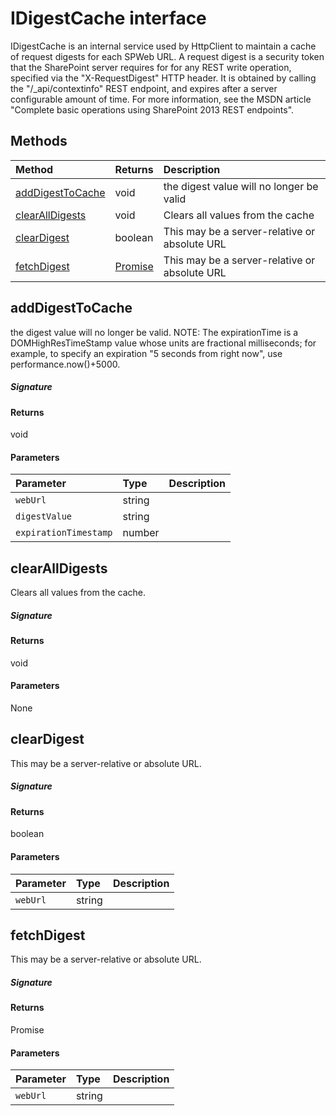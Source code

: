 # IDigestCache interface



IDigestCache is an internal service used by HttpClient to maintain a cache of request digests 
for each SPWeb URL. A request digest is a security token that the SharePoint server requires for 
for any REST write operation, specified via the "X-RequestDigest" HTTP header. It is obtained 
by calling the "/_api/contextinfo" REST endpoint, and expires after a server configurable amount 
of time. For more information, see the MSDN article 
"Complete basic operations using SharePoint 2013 REST endpoints".







## Methods

| Method	   |  Returns	| Description|
|:-------------|:-------|:-----------|
|[addDigestToCache](#adddigesttocache~66673)      | void | the digest value will no longer be valid |
|[clearAllDigests](#clearalldigests~39933)      | void | Clears all values from the cache |
|[clearDigest](#cleardigest~14074)      | boolean | This may be a server-relative or absolute URL |
|[fetchDigest](#fetchdigest~63232)      | [Promise<string>](Promise.md) | This may be a server-relative or absolute URL |



## addDigestToCache

the digest value will no longer be valid. 
NOTE: The expirationTime is a DOMHighResTimeStamp value whose units are 
fractional milliseconds; for example, to specify an expiration 
"5 seconds from right now", use performance.now()+5000.

##### Signature

#### Returns
void

#### Parameters


| Parameter	   | Type    | Description |
|:-------------|:---------------|:------------|
| `webUrl`    | string |  |
| `digestValue`    | string |  |
| `expirationTimestamp`    | number |  |


## clearAllDigests

Clears all values from the cache.

##### Signature

#### Returns
void

#### Parameters
None


## clearDigest

This may be a server-relative or absolute URL.

##### Signature

#### Returns
boolean

#### Parameters


| Parameter	   | Type    | Description |
|:-------------|:---------------|:------------|
| `webUrl`    | string |  |


## fetchDigest

This may be a server-relative or absolute URL.

##### Signature

#### Returns
Promise<string>

#### Parameters


| Parameter	   | Type    | Description |
|:-------------|:---------------|:------------|
| `webUrl`    | string |  |

